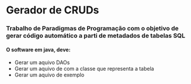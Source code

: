 # Gerador de CRUDs
### Trabalho de Paradigmas de Programação com o objetivo de gerar código automático a parti de metadados de tabelas SQL
#### O software em java, deve:
  * Gerar um aquivo DAOs
  * Gerar um aquivo de com a classe que representa a tabela
  * Gerar um aquivo de exemplo


